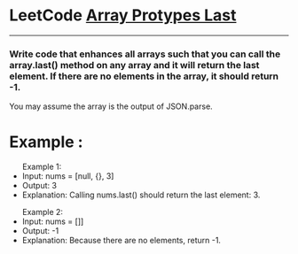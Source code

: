 <h1>LeetCode <a href="https://leetcode.com/problems/array-prototype-last/description/">Array Protypes Last</a></h1>
<hr>

<h3> Write code that enhances all arrays such that you can call the array.last() method on any array and it will return the last element. If there are no elements in the array, it should return -1.</h1>
<p>You may assume the array is the output of JSON.parse.</p>
<div>
  <h1>Example :</h1>
  <ul> Example 1:
    <li>Input: nums = [null, {}, 3]</li>
    <li>Output: 3</li>
    <li>Explanation: Calling nums.last() should return the last element: 3.</li>
</ul>

  <ul> Example 2:
    <li>Input: nums = []]</li>
    <li>Output: -1</li>
    <li>Explanation: Because there are no elements, return -1.</li>
</ul>
</div>
